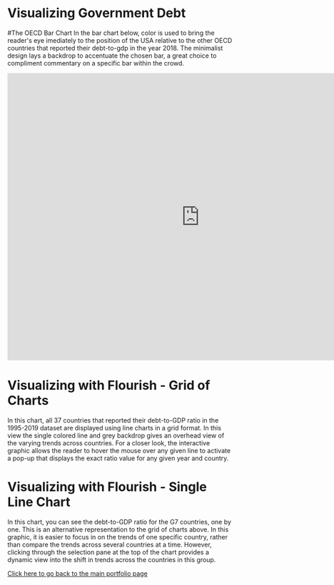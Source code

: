 # Visualizing Government Debt

#The OECD Bar Chart 
In the bar chart below, color is used to bring the reader's eye imediately to the position of the USA relative to the other OECD countries that reported their debt-to-gdp in the year 2018. The minimalist design lays a backdrop to accentuate the chosen bar, a great choice to compliment commentary on a specific bar within the crowd.   

<iframe src="https://data.oecd.org/chart/6gQ0" width="860" height="645" style="border: 0" mozallowfullscreen="true" webkitallowfullscreen="true" allowfullscreen="true"><a href="https://data.oecd.org/chart/6gQ0" target="_blank">OECD Chart: General government debt, Total, % of GDP, Annual, 2018</a></iframe>


# Visualizing with Flourish - Grid of Charts
In this chart, all 37 countries that reported their debt-to-GDP ratio in the 1995-2019 dataset are displayed using line charts in a grid format. In this view the single colored line and grey backdrop gives an overhead view of the varying trends across countries. For a closer look, the interactive graphic allows the reader to hover the mouse over any given line to activate a pop-up that displays the exact ratio value for any given year and country. 

<div class="flourish-embed flourish-chart" data-src="visualisation/5297669"><script src="https://public.flourish.studio/resources/embed.js"></script></div>

# Visualizing with Flourish - Single Line Chart
In this chart, you can see the debt-to-GDP ratio for the G7 countries, one by one. This is an alternative representation to the grid of charts above. In this graphic, it is easier to focus in on the trends of one specific country, rather than compare the trends across several countries at a time. However, clicking through the selection pane at the top of the chart provides a dynamic view into the shift in trends across the countries in this group. 

<div class="flourish-embed flourish-chart" data-src="visualisation/5298051"><script src="https://public.flourish.studio/resources/embed.js"></script></div>


[Click here to go back to the main portfolio page](/portfolio.html)
